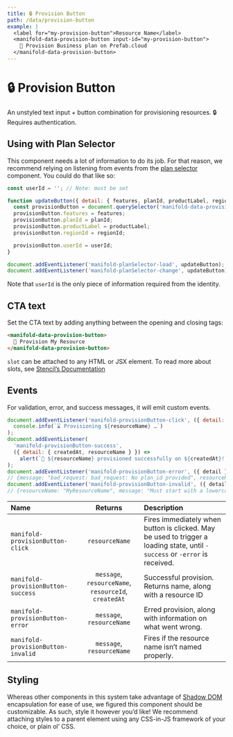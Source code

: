 ```yaml
---
title: 🔒 Provision Button
path: /data/provision-button
example: |
  <label for="my-provision-button">Resource Name</label>
  <manifold-data-provision-button input-id="my-provision-button">
    🚀 Provision Business plan on Prefab.cloud
  </manifold-data-provision-button>
---
```


# 🔒 Provision Button

An unstyled text input + button combination for provisioning resources. 🔒
Requires authentication.

## Using with Plan Selector

This component needs a lot of information to do its job. For that reason, we
recommend relying on listening from events from the [plan
selector](#manifold-plan-selector) component. You could do that like so:

```js
const userId = ''; // Note: must be set

function updateButton({ detail: { features, planId, productLabel, regionId } }) {
  const provisionButton = document.querySelector('manifold-data-provision-button');
  provisionButton.features = features;
  provisionButton.planId = planId;
  provisionButton.productLabel = productLabel;
  provisionButton.regionId = regionId;

  provisionButton.userId = userId;
}

document.addEventListener('manifold-planSelector-load', updateButton);
document.addEventListener('manifold-planSelector-change', updateButton);
```

Note that `userId` is the only piece of information required from the identity.

## CTA text

Set the CTA text by adding anything between the opening and closing tags:

```html
<manifold-data-provision-button>
  🚀 Provision My Resource
</manifold-data-provision-button>
```

`slot` can be attached to any HTML or JSX element. To read more about slots, see [Stencil’s Documentation][stencil-slot]

## Events

For validation, error, and success messages, it will emit custom events.

```js
document.addEventListener('manifold-provisionButton-click', ({ detail: { resourceName } }) =>
  console.info(`⌛ Provisioning ${resourceName} …`)
);
document.addEventListener(
  'manifold-provisionButton-success',
  ({ detail: { createdAt, resourceName } }) =>
    alert(`🚀 ${resourceName} provisioned successfully on ${createdAt}!`)
);
document.addEventListener('manifold-provisionButton-error', ({ detail }) => console.log(detail));
// {message: "bad_request: bad_request: No plan_id provided", resourceName: "auauau"}
document.addEventListener('manifold-provisionButton-invalid', ({ detail }) => console.log(detail));
// {resourceName: "MyResourceName", message: "Must start with a lowercase letter, and use only lowercase, numbers, and hyphens."}
```

| Name                               |                       Returns                        | Description                                                                                                                 |
| :--------------------------------- | :--------------------------------------------------: | :-------------------------------------------------------------------------------------------------------------------------- |
| `manifold-provisionButton-click`   |                    `resourceName`                    | Fires immediately when button is clicked. May be used to trigger a loading state, until `-success` or `-error` is received. |
| `manifold-provisionButton-success` | `message`, `resourceName`, `resourceId`, `createdAt` | Successful provision. Returns name, along with a resource ID                                                                |
| `manifold-provisionButton-error`   |              `message`, `resourceName`               | Erred provision, along with information on what went wrong.                                                                 |
| `manifold-provisionButton-invalid` |              `message`, `resourceName`               | Fires if the resource name isn’t named properly.                                                                            |

## Styling

Whereas other components in this system take advantage of [Shadow
DOM][shadow-dom] encapsulation for ease of use, we figured this component
should be customizable. As such, style it however you’d like! We recommend
attaching styles to a parent element using any CSS-in-JS framework of your
choice, or plain ol’ CSS.

[shadow-dom]: https://developers.google.com/web/fundamentals/web-components/shadowdom
[stencil-slot]: https://stenciljs.com/docs/templating-jsx/
